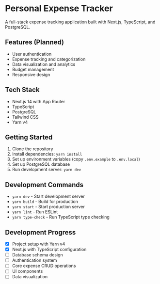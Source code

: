# Personal Expense Tracker

A full-stack expense tracking application built with Next.js, TypeScript, and PostgreSQL.

## Features (Planned)

-   User authentication
-   Expense tracking and categorization
-   Data visualization and analytics
-   Budget management
-   Responsive design

## Tech Stack

-   Next.js 14 with App Router
-   TypeScript
-   PostgreSQL
-   Tailwind CSS
-   Yarn v4

## Getting Started

1. Clone the repository
2. Install dependencies: `yarn install`
3. Set up environment variables (copy `.env.example` to `.env.local`)
4. Set up PostgreSQL database
5. Run development server: `yarn dev`

## Development Commands

-   `yarn dev` - Start development server
-   `yarn build` - Build for production
-   `yarn start` - Start production server
-   `yarn lint` - Run ESLint
-   `yarn type-check` - Run TypeScript type checking

## Development Progress

-   [x] Project setup with Yarn v4
-   [x] Next.js with TypeScript configuration
-   [ ] Database schema design
-   [ ] Authentication system
-   [ ] Core expense CRUD operations
-   [ ] UI components
-   [ ] Data visualization
